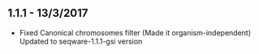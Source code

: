 ## 1.1.1 - 13/3/2017
- Fixed Canonical chromosomes filter (Made it organism-independent) Updated to seqware-1.1.1-gsi version
